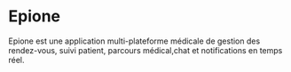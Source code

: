 # Epione
Epione est une application multi-plateforme médicale de gestion des rendez-vous, suivi patient, parcours médical,chat et notifications en temps réel.
